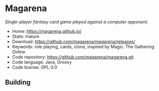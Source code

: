 # Magarena

_Single-player fantasy card game played against a computer opponent._

- Home: https://magarena.github.io/
- State: mature
- Download: https://github.com/magarena/magarena/releases/
- Keywords: role playing, cards, clone, inspired by Magic: The Gathering Online
- Code repository: https://github.com/magarena/magarena.git
- Code language: Java, Groovy
- Code license: GPL-3.0

## Building

